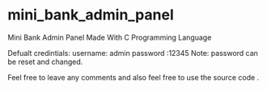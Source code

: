 # mini_bank_admin_panel
Mini Bank Admin Panel Made With C Programming Language

Defualt credintials:
username: admin
password :12345
Note: password can be reset and changed.


Feel free to leave any comments and also feel free to use the source code .
